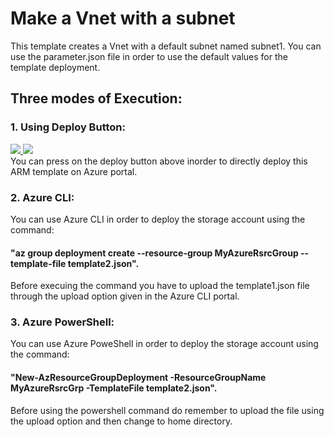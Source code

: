 # Make a Vnet with a subnet 


This template creates a Vnet with a default subnet named subnet1. You can use the parameter.json file in order to use the default values for the template deployment.

## Three modes of Execution:<br/>
### 1. Using Deploy Button:
 <a href="https://portal.azure.com/#create/Microsoft.Template/uri/https%3A%2F%2Fraw.githubusercontent.com%2FSouradeep2304%2FAzure-Templates%2Fmaster%2FVnet%20Template%201%2Ftemplate2.json" target="_blank">
    <img src="http://azuredeploy.net/deploybutton.png"/>
</a>
<a href="http://armviz.io/#/?load=https%3A%2F%2Fraw.githubusercontent.com%2FSouradeep2304%2FAzure-Templates%2Fmaster%2FVnet%20Template%201%2Ftemplate2.json" target="_blank">
    <img src="http://armviz.io/visualizebutton.png"/>
</a><br/>
You can press on the deploy button above inorder to directly deploy this ARM template on Azure portal.<br/>

### 2. Azure CLI:
You can use Azure CLI in order to deploy the storage account using the command:
#### "az group deployment create --resource-group MyAzureRsrcGroup --template-file template2.json". 
Before execuing the command you have to upload the template1.json file through the upload option given in the Azure CLI portal.<br/>
### 3. Azure PowerShell:
 You can use Azure PoweShell in order to deploy the storage account using the command:
#### "New-AzResourceGroupDeployment -ResourceGroupName MyAzureRsrcGrp -TemplateFile template2.json".
 Before using the powershell command do remember to upload the file using the upload option and then change to home directory.
